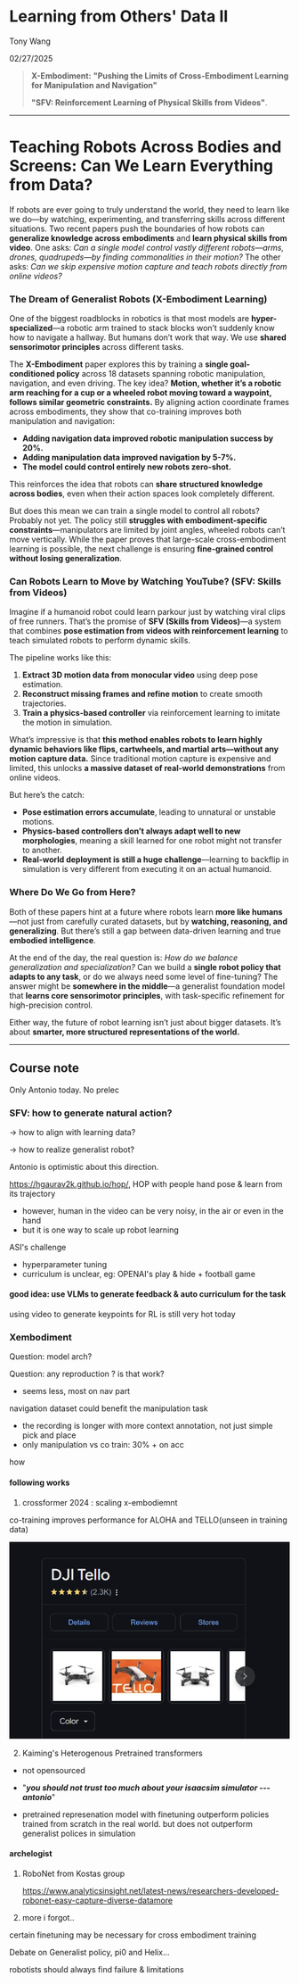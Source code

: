 # Learning from Others' Data II

Tony Wang

02/27/2025





> **X-Embodiment:**  **"Pushing the Limits of Cross-Embodiment Learning for Manipulation and Navigation"**
>
> **"SFV: Reinforcement Learning of Physical Skills from Videos"**.  

---

# **Teaching Robots Across Bodies and Screens: Can We Learn Everything from Data?**  

If robots are ever going to truly understand the world, they need to learn like we do—by watching, experimenting, and transferring skills across different situations. Two recent papers push the boundaries of how robots can **generalize knowledge across embodiments** and **learn physical skills from video**. One asks: *Can a single model control vastly different robots—arms, drones, quadrupeds—by finding commonalities in their motion?* The other asks: *Can we skip expensive motion capture and teach robots directly from online videos?*  

### **The Dream of Generalist Robots (X-Embodiment Learning)**  

One of the biggest roadblocks in robotics is that most models are **hyper-specialized**—a robotic arm trained to stack blocks won’t suddenly know how to navigate a hallway. But humans don’t work that way. We use **shared sensorimotor principles** across different tasks.  

The **X-Embodiment** paper explores this by training a **single goal-conditioned policy** across 18 datasets spanning robotic manipulation, navigation, and even driving. The key idea? **Motion, whether it’s a robotic arm reaching for a cup or a wheeled robot moving toward a waypoint, follows similar geometric constraints.** By aligning action coordinate frames across embodiments, they show that co-training improves both manipulation and navigation:  
- **Adding navigation data improved robotic manipulation success by 20%.**  
- **Adding manipulation data improved navigation by 5-7%.**  
- **The model could control entirely new robots zero-shot.**  

This reinforces the idea that robots can **share structured knowledge across bodies**, even when their action spaces look completely different.  

But does this mean we can train a single model to control all robots? Probably not yet. The policy still **struggles with embodiment-specific constraints**—manipulators are limited by joint angles, wheeled robots can’t move vertically. While the paper proves that large-scale cross-embodiment learning is possible, the next challenge is ensuring **fine-grained control without losing generalization**.  

### **Can Robots Learn to Move by Watching YouTube? (SFV: Skills from Videos)**  

Imagine if a humanoid robot could learn parkour just by watching viral clips of free runners. That’s the promise of **SFV (Skills from Videos)**—a system that combines **pose estimation from videos with reinforcement learning** to teach simulated robots to perform dynamic skills.  

The pipeline works like this:  
1. **Extract 3D motion data from monocular video** using deep pose estimation.  
2. **Reconstruct missing frames and refine motion** to create smooth trajectories.  
3. **Train a physics-based controller** via reinforcement learning to imitate the motion in simulation.  

What’s impressive is that **this method enables robots to learn highly dynamic behaviors like flips, cartwheels, and martial arts—without any motion capture data.** Since traditional motion capture is expensive and limited, this unlocks **a massive dataset of real-world demonstrations** from online videos.  

But here’s the catch:  
- **Pose estimation errors accumulate**, leading to unnatural or unstable motions.  
- **Physics-based controllers don’t always adapt well to new morphologies**, meaning a skill learned for one robot might not transfer to another.  
- **Real-world deployment is still a huge challenge**—learning to backflip in simulation is very different from executing it on an actual humanoid.  

### **Where Do We Go from Here?**  

Both of these papers hint at a future where robots learn **more like humans**—not just from carefully curated datasets, but by **watching, reasoning, and generalizing**. But there’s still a gap between data-driven learning and true **embodied intelligence**.  



At the end of the day, the real question is: *How do we balance generalization and specialization?* Can we build a **single robot policy that adapts to any task**, or do we always need some level of fine-tuning? The answer might be **somewhere in the middle**—a generalist foundation model that **learns core sensorimotor principles**, with task-specific refinement for high-precision control.  

Either way, the future of robot learning isn’t just about bigger datasets. It’s about **smarter, more structured representations of the world.**  







----

## Course note

Only Antonio today. No prelec



### SFV: how to generate natural action?

-> how to align with learning data?

-> how to realize generalist robot?





Antonio is optimistic about this direction. 

https://hgaurav2k.github.io/hop/, HOP with people hand pose & learn from its trajectory

- however, human in the video can be very noisy, in the air or even in the hand
- but it is one way to scale up robot learning



ASI's challenge

- hyperparameter tuning
- curriculum is unclear, eg: OPENAI's play & hide + football game

#### good idea: use VLMs to generate feedback & auto curriculum for the task

using video to generate keypoints for RL is still very hot today









### Xembodiment

Question: model arch?

Question: any reproduction ? is that work?

- seems less, most on nav part





navigation dataset could benefit the manipulation task 

- the recording is longer with more context annotation, not just simple pick and place
- only manipulation vs co train: 30% + on acc







how 







#### following works

1. crossformer 2024 : scaling x-embodiemnt



co-training improves performance for ALOHA and TELLO(unseen in training data)

![image-20250227111816759](./0227-Others%20Data%202.assets/image-20250227111816759.png)



2. Kaiming's Heterogenous Pretrained transformers

- not opensourced
- "***you should not trust too much about your isaacsim simulator --- antonio***"

- pretrained represenation model with finetuning outperform policies trained from scratch in the real world. but does not outperform generalist polices in simulation





#### archelogist 

1. RoboNet from Kostas group 

   https://www.analyticsinsight.net/latest-news/researchers-developed-robonet-easy-capture-diverse-datamore 

2. more i forgot..





certain finetuning may be necessary for cross embodiment training





Debate on Generalist policy, pi0 and Helix...



robotists should always find failure & limitations





